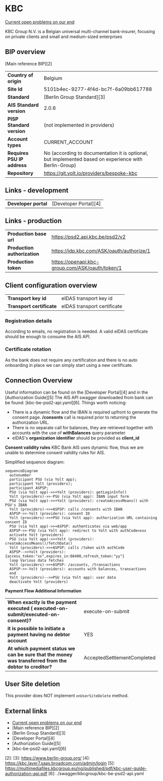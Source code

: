 # KBC
[Current open problems on our end][1]

KBC Group N.V. is a Belgian universal multi-channel bank-insurer, focusing on private clients and small and medium-sized enterprises

## BIP overview 
[Main reference BIP][2]

|                             |                                                                                                       |
|-----------------------------|-------------------------------------------------------------------------------------------------------|
| **Country of origin**       | Belgium                                                                                               | 
| **Site Id**                 | 5101b4ec-9277-4f4d-bc7f-6a09bb617788                                                                  |
| **Standard**                | [Berlin Group Standard][3]                                                                            |
| **AIS Standard version**    | 2.0.6                                                                                                 |
| **PISP Standard version**   | (not implemented in providers)                                                                        |
| **Account types**           | CURRENT_ACCOUNT                                                                                       |
| **Requires PSU IP address** | No (according to documentation it is optional, but implemented based on experience with Berlin-Group) |
| **Repository**              | https://git.yolt.io/providers/bespoke-kbc                                                             |


## Links - development
|                      |                        | 
|----------------------|------------------------|
| **Developer portal** | [Developer Portal][4]  |

## Links - production 
|                              |                                                 |
|------------------------------|-------------------------------------------------|
| **Production base url**      | https://psd2.api.kbc.be/psd2/v2                 |
| **Production authorization** | https://idp.kbc.com/ASK/oauth/authorize/1       |
| **Production token**         | https://openapi.kbc-group.com/ASK/oauth/token/1 |

## Client configuration overview
|                           |                             |
|---------------------------|-----------------------------|
| **Transport key id**      | eIDAS transport key id      |
| **Transport certificate** | eIDAS transport certificate |

### Registration details
According to emails, no registration is needed. A valid eIDAS certificate should be enough to consume the AIS API.

### Certificate rotation
As the bank does not require any certification and there is no auto onboarding in place we can simply start using a new certificate.

## Connection Overview
Useful information can be found on the [Developer Portal][4] and in the [Authorization Guide][5] 
The AIS API swagger downloaded from bank can be found: [kbc-be-psd2-api.yaml][6]. 
Things worth noticing:
* There is a dynamic flow and the IBAN is required upfront to generate the consent page. **/consents** call is required prior to returning the authorization URL.
* There is no separate call for balances, they are retrieved together with accounts with the use of **withBalances** query parameter
* eIDAS's **organization identifier** should be provided as **client_id**

**Consent validity rules**
KBC Bank AIS uses dynamic flow, thus we are unable to determine consent validity rules for AIS.

Simplified sequence diagram:
```mermaid
sequenceDiagram
  autonumber
  participant PSU (via Yolt app);
  participant Yolt (providers);
  participant ASPSP;
  PSU (via Yolt app)->>+Yolt (providers): getLoginInfo()
  Yolt (providers)->>-PSU (via Yolt app): IBAN input form
  PSU (via Yolt app)->>+Yolt (providers): createAccessMeans() with PSU's IBAN
  Yolt (providers)->>+ASPSP: calls /consents with IBAN
  ASPSP->>-Yolt (providers): consent ID
  Yolt (providers)->>+PSU (via Yolt app): authorization URL containing consent ID
  PSU (via Yolt app)->>+ASPSP: authenticates via web/app
  ASPSP->>-PSU (via Yolt app): redirect to Yolt with authCode=xxx
  activate Yolt (providers)
  PSU (via Yolt app)->>+Yolt (providers): createAccessMeans()/fetchData()
  Yolt (providers)->>+ASPSP: calls /token with authCode
  ASPSP-->>Yolt (providers): {access_token:"xx",expires_in:86400,refresh_token:"yy"}
  loop Various data fetches
  Yolt (providers)->>+ASPSP: /accounts, /transactions
  ASPSP->>-Yolt (providers): accounts with balances, transactions
  end
  Yolt (providers)-->>PSU (via Yolt app): user data
  deactivate Yolt (providers)
```

**Payment Flow Additional Information**

|                                                                                                        |                             |
|--------------------------------------------------------------------------------------------------------|-----------------------------|
| **When exactly is the payment executed ( executed-on-submit/executed-on-consent)?**                    | execute-on-submit           |
| **it is possible to initiate a payment having no debtor account**                                      | YES                         |
| **At which payment status we can be sure that the money was transferred from the debtor to creditor?** | AcceptedSettlementCompleted |
  
## User Site deletion
This provider does NOT implement `onUserSiteDelete` method. 

## External links
* [Current open problems on our end][1]
* [Main reference BIP][2]
* [Berlin Group Standard][3]
* [Developer Portal][4]
* [Authorization Guide][5]
* [kbc-be-psd2-api.yaml][6]
 
[1]: <https://yolt.atlassian.net/issues/?jql=project%20%3D%20%22C4PO%22%20AND%20component%20%3D%20KBC%20AND%20status%20!%3D%20Done%20AND%20Resolution%20%3D%20Unresolved%20ORDER%20BY%20status>
[2]: 
[3]: <https://www.berlin-group.org/>
[4]: <https://kbc.layer7.saas.broadcom.com/admin/login>
[5]: <https://multimediafiles.kbcgroup.eu/ng/published/pdf/kbc-user-guide-authorization-api.pdf>
[6]: ./swagger/kbcgroup/kbc-be-psd2-api.yaml
